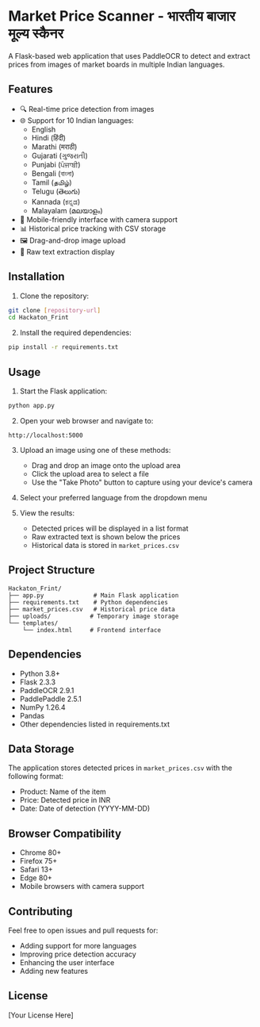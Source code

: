 # Market Price Scanner - भारतीय बाजार मूल्य स्कैनर

A Flask-based web application that uses PaddleOCR to detect and extract prices from images of market boards in multiple Indian languages.

## Features

- 🔍 Real-time price detection from images
- 🌐 Support for 10 Indian languages:
  - English
  - Hindi (हिंदी)
  - Marathi (मराठी)
  - Gujarati (ગુજરાતી)
  - Punjabi (ਪੰਜਾਬੀ)
  - Bengali (বাংলা)
  - Tamil (தமிழ்)
  - Telugu (తెలుగు)
  - Kannada (ಕನ್ನಡ)
  - Malayalam (മലയാളം)
- 📱 Mobile-friendly interface with camera support
- 📊 Historical price tracking with CSV storage
- 🖼️ Drag-and-drop image upload
- 📝 Raw text extraction display

## Installation

1. Clone the repository:
```bash
git clone [repository-url]
cd Hackaton_Frint
```

2. Install the required dependencies:
```bash
pip install -r requirements.txt
```

## Usage

1. Start the Flask application:
```bash
python app.py
```

2. Open your web browser and navigate to:
```
http://localhost:5000
```

3. Upload an image using one of these methods:
   - Drag and drop an image onto the upload area
   - Click the upload area to select a file
   - Use the "Take Photo" button to capture using your device's camera

4. Select your preferred language from the dropdown menu

5. View the results:
   - Detected prices will be displayed in a list format
   - Raw extracted text is shown below the prices
   - Historical data is stored in `market_prices.csv`

## Project Structure

```
Hackaton_Frint/
├── app.py              # Main Flask application
├── requirements.txt    # Python dependencies
├── market_prices.csv   # Historical price data
├── uploads/           # Temporary image storage
└── templates/
    └── index.html     # Frontend interface
```

## Dependencies

- Python 3.8+
- Flask 2.3.3
- PaddleOCR 2.9.1
- PaddlePaddle 2.5.1
- NumPy 1.26.4
- Pandas
- Other dependencies listed in requirements.txt

## Data Storage

The application stores detected prices in `market_prices.csv` with the following format:
- Product: Name of the item
- Price: Detected price in INR
- Date: Date of detection (YYYY-MM-DD)

## Browser Compatibility

- Chrome 80+
- Firefox 75+
- Safari 13+
- Edge 80+
- Mobile browsers with camera support

## Contributing

Feel free to open issues and pull requests for:
- Adding support for more languages
- Improving price detection accuracy
- Enhancing the user interface
- Adding new features

## License

[Your License Here]
